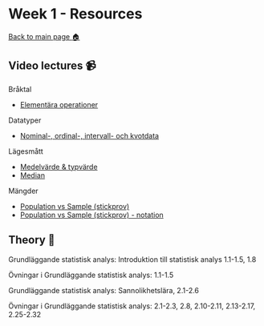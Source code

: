 # Week 1 - Resources

[Back to main page :house:](https://github.com/aleylani/statistical-methods)

## Video lectures :video_camera:


Bråktal

- [Elementära operationer](https://www.youtube.com/watch?v=e30CHWA1m7A)


Datatyper

- [Nominal-, ordinal-, intervall- och kvotdata](https://www.youtube.com/watch?v=5Yh-9xdJzAs&t)

Lägesmått

- [Medelvärde & typvärde](https://www.youtube.com/watch?v=QDbnHwm7OHQ)
- [Median](https://www.youtube.com/watch?v=VHXB9KpjOc8)

Mängder

- [Population vs Sample (stickprov)](https://www.youtube.com/watch?v=eIZD1BFfw8E)
- [Population vs Sample (stickprov) - notation](https://www.youtube.com/watch?v=Mb9BuEkbaHQ)



## Theory :book:

Grundläggande statistisk analys: Introduktion till statistisk analys 1.1-1.5, 1.8

Övningar i Grundläggande statistisk analys: 1.1-1.5


Grundläggande statistisk analys: Sannolikhetslära, 2.1-2.6

Övningar i Grundläggande statistisk analys: 2.1-2.3, 2.8, 2.10-2.11, 2.13-2.17, 2.25-2.32

